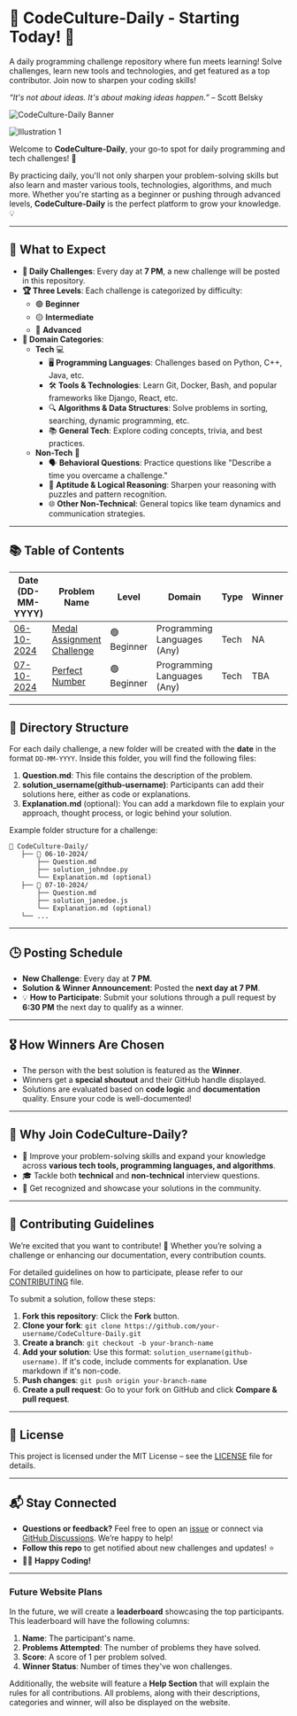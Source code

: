 # 🚀 CodeCulture-Daily - Starting Today! 🌟

A daily programming challenge repository where fun meets learning! Solve challenges, learn new tools and technologies, and get featured as a top contributor. Join now to sharpen your coding skills!

_“It's not about ideas. It's about making ideas happen.”_ – Scott Belsky

![CodeCulture-Daily Banner](https://img.shields.io/badge/CodeCulture-Daily%20Challenges-ff69b4?style=for-the-badge&logo=github)

![Illustration 1](https://github.com/user-attachments/assets/cedd7d0f-3082-4ac1-8824-ac1a4650fbea)

Welcome to **CodeCulture-Daily**, your go-to spot for daily programming and tech challenges! 🎉

By practicing daily, you'll not only sharpen your problem-solving skills but also learn and master various tools, technologies, algorithms, and much more. Whether you're starting as a beginner or pushing through advanced levels, **CodeCulture-Daily** is the perfect platform to grow your knowledge. 💡

---

## 🌟 What to Expect

- **📅 Daily Challenges**: Every day at **7 PM**, a new challenge will be posted in this repository.
- **🏆 Three Levels**: Each challenge is categorized by difficulty:
  - 🟢 **Beginner**
  - 🟡 **Intermediate**
  - 🔴 **Advanced**
- **📂 Domain Categories**:
  - **Tech** 💻
    - 🖥️ **Programming Languages**: Challenges based on Python, C++, Java, etc.
    - 🛠️ **Tools & Technologies**: Learn Git, Docker, Bash, and popular frameworks like Django, React, etc.
    - 🔍 **Algorithms & Data Structures**: Solve problems in sorting, searching, dynamic programming, etc.
    - 📚 **General Tech**: Explore coding concepts, trivia, and best practices.
  - **Non-Tech** 🧠
    - 🗣️ **Behavioral Questions**: Practice questions like "Describe a time you overcame a challenge."
    - 🧩 **Aptitude & Logical Reasoning**: Sharpen your reasoning with puzzles and pattern recognition.
    - 🌐 **Other Non-Technical**: General topics like team dynamics and communication strategies.

---

## 📚 Table of Contents

| **Date (DD-MM-YYYY)**                                                                               | **Problem Name**           | **Level**   | **Domain**                  | **Type** | **Winner** |
| --------------------------------------------------------------------------------------------------- | -------------------------- | ----------- | --------------------------- | -------- | ---------- |
| <a href = "https://github.com/madhurimarawat/CodeCulture-Daily/tree/main/06-10-2024">06-10-2024</a> | <a href = "https://github.com/madhurimarawat/CodeCulture-Daily/blob/main/06-10-2024/Question.md">Medal Assignment Challenge</a> | 🟢 Beginner | Programming Languages (Any) | Tech     | NA        |
| <a href = "https://github.com/madhurimarawat/CodeCulture-Daily/tree/main/07-10-2024">07-10-2024</a> |  <a href = "https://github.com/madhurimarawat/CodeCulture-Daily/blob/main/07-10-2024/Question.md"> Perfect Number | 🟢 Beginner | Programming Languages (Any) | Tech     | TBA        |

---

## 📂 Directory Structure

For each daily challenge, a new folder will be created with the **date** in the format `DD-MM-YYYY`. Inside this folder, you will find the following files:

1. **Question.md**: This file contains the description of the problem.
2. **solution_username(github-username)**: Participants can add their solutions here, either as code or explanations.
3. **Explanation.md** (optional): You can add a markdown file to explain your approach, thought process, or logic behind your solution.

Example folder structure for a challenge:

```plaintext
📁 CodeCulture-Daily/
   ├── 📁 06-10-2024/
       ├── Question.md
       ├── solution_johndoe.py
       └── Explanation.md (optional)
   ├── 📁 07-10-2024/
       ├── Question.md
       ├── solution_janedoe.js
       └── Explanation.md (optional)
   └── ...
```

---

## 🕒 Posting Schedule

- **New Challenge**: Every day at **7 PM**.
- **Solution & Winner Announcement**: Posted the **next day at 7 PM**.
- 💡 **How to Participate**: Submit your solutions through a pull request by **6:30 PM** the next day to qualify as a winner.

---

## 🎖️ How Winners Are Chosen

- The person with the best solution is featured as the **Winner**.
- Winners get a **special shoutout** and their GitHub handle displayed.
- Solutions are evaluated based on **code logic** and **documentation** quality. Ensure your code is well-documented!

---

## 🎯 Why Join CodeCulture-Daily?

- 🚀 Improve your problem-solving skills and expand your knowledge across **various tech tools, programming languages, and algorithms**.
- 🎓 Tackle both **technical** and **non-technical** interview questions.
- 🤝 Get recognized and showcase your solutions in the community.

---

## 🌟 Contributing Guidelines

We’re excited that you want to contribute! 🎉 Whether you’re solving a challenge or enhancing our documentation, every contribution counts.

For detailed guidelines on how to participate, please refer to our [CONTRIBUTING](https://github.com/madhurimarawat/CodeCulture-Daily/blob/main/CONTRIBUTING.md) file.

To submit a solution, follow these steps:

1. **Fork this repository**: Click the **Fork** button.
2. **Clone your fork**: `git clone https://github.com/your-username/CodeCulture-Daily.git`
3. **Create a branch**: `git checkout -b your-branch-name`
4. **Add your solution**: Use this format: `solution_username(github-username)`. If it's code, include comments for explanation. Use markdown if it's non-code.
5. **Push changes**: `git push origin your-branch-name`
6. **Create a pull request**: Go to your fork on GitHub and click **Compare & pull request**.

---

## 📜 License

This project is licensed under the MIT License – see the [LICENSE](https://github.com/madhurimarawat/CodeCulture-Daily/blob/main/LICENSE) file for details.

---

## 📬 Stay Connected

- **Questions or feedback?** Feel free to open an [issue](https://github.com/madhurimarawat/CodeCulture-Daily/issues) or connect via [GitHub Discussions](https://github.com/madhurimarawat/CodeCulture-Daily/discussions). We’re happy to help!
- **Follow this repo** to get notified about new challenges and updates! ⭐
- 👩‍💻 **Happy Coding!**

---

### **Future Website Plans**

In the future, we will create a **leaderboard** showcasing the top participants. This leaderboard will have the following columns:

1. **Name**: The participant's name.
2. **Problems Attempted**: The number of problems they have solved.
3. **Score**: A score of 1 per problem solved.
4. **Winner Status**: Number of times they've won challenges.

Additionally, the website will feature a **Help Section** that will explain the rules for all contributions. All problems, along with their descriptions, categories and winner, will also be displayed on the website.
